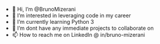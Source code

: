 - 👋 Hi, I’m @BrunoMizerani 
- 👀 I’m interested in leveraging code in my career
- 🌱 I’m currently learning Python 3
- 💞️ I’m dont have any immediate projects to collaborate on
- 📫 How to reach me on LinkedIn @ in/bruno-mizerani

<!---
bmizerani/bmizerani is a ✨ special ✨ repository because its `README.md` (this file) appears on your GitHub profile.
You can click the Preview link to take a look at your changes.
--->
